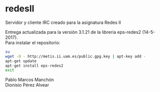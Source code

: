 # redesII
Servidor y cliente IRC creado para la asignatura Redes II

Entrega actualizada para la versión 3.1.21 de la libreria eps-redes2  (14-5-2017).  
Para instalar el repositorio:

```bash
su
wget -O - http://metis.ii.uam.es/public.gpg.key | apt-key add -
apt-get update
apt-get install eps-redes2
exit
```
Pablo Marcos Manchón  
Dionisio Pérez Alvear

